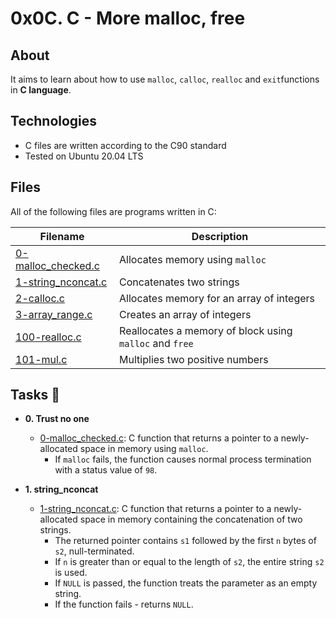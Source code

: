 # 0x0C. C - More malloc, free 

## About

It aims to learn about how to use `malloc`, `calloc`, `realloc` and `exit`functions in **C language**.

## Technologies

* C files are written according to the C90 standard
* Tested on Ubuntu 20.04 LTS

## Files

All of the following files are programs written in C:

| Filename | Description |
| -------- | ----------- |
| [0-malloc_checked.c](./0-malloc_checked.c) | Allocates memory using `malloc` |
| [1-string_nconcat.c](./1-string_nconcat.c) | Concatenates two strings |
| [2-calloc.c](./2-calloc.c) | Allocates memory for an array of integers |
| [3-array_range.c](./3-array_range.c) | Creates an array of integers |
| [100-realloc.c](./100-realloc.c) | Reallocates a memory of block using `malloc` and `free` |
| [101-mul.c](./101-mul.c) | Multiplies two positive numbers |

## Tasks :page_with_curl:

* **0. Trust no one**
  * [0-malloc_checked.c](./0-malloc_checked.c): C function that returns a
  pointer to a newly-allocated space in memory using `malloc`.
    * If `malloc` fails, the function causes normal process termination with a status value
    of `98`.

* **1. string_nconcat**
  * [1-string_nconcat.c](./1-string_nconcat.c): C function that returns a pointer to a        newly-allocated space in memory containing the concatenation of two strings.
    * The returned pointer contains `s1` followed by the first `n` bytes
   of `s2`, null-terminated.
    * If `n` is greater than or equal to the length of `s2`, the entire string `s2` is used.
    * If `NULL` is passed, the function treats the parameter as an empty string.
    * If the function fails - returns `NULL`.
